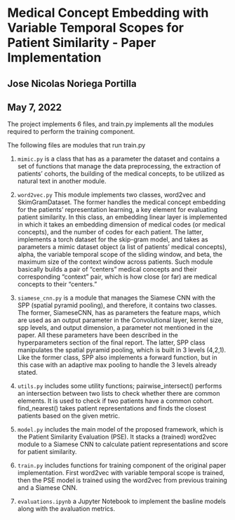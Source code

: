 # Medical Concept Embedding with Variable Temporal Scopes for Patient Similarity - Paper Implementation

## Jose Nicolas Noriega Portilla 
## May 7, 2022

The project implements 6 files, and train.py implements all the modules required to perform the training component.

The following files are modules that run train.py

1. `mimic.py` is a class that has as a parameter the dataset and contains a set of functions that manage the data preprocessing, the extraction of patients’ cohorts, the building of the medical concepts, to be utilized as natural text in another module.

2. `word2vec.py` This module implements two classes, word2vec and SkimGramDataset. The former handles the medical concept embedding for the patients’ representation learning, a key element for evaluating patient similarity. In this class, an embedding linear layer is implemented in which it takes an embedding dimension of medical codes (or medical concepts), and the number of codes for each patient. The latter, implements a torch dataset for the skip-gram model, and takes as parameters a mimic dataset object (a list of patients’ medical concepts), alpha, the variable temporal scope of the sliding window, and beta, the maximum size of the context window across patients. Such module basically builds a pair of “centers” medical concepts and their corresponding “context” pair, which is how close (or far) are medical concepts to their “centers.”

3. `siamese_cnn.py` is a module that manages the Siamese CNN with the SPP (spatial pyramid pooling), and therefore, it contains two classes. The former, SiameseCNN, has as parameters the feature maps, which are used as an output parameter in the Convolutional layer, kernel size, spp levels, and output dimension, a parameter not mentioned in the paper. All these parameters have been described in the hyperparameters section of the final report. The latter, SPP class manipulates the spatial pyramid pooling, which is built in 3 levels (4,2,1). Like the former class, SPP also implements a forward function, but in this case with an adaptive max pooling to handle the 3 levels already stated. 

4.  `utils.py` includes some utility functions; pairwise_intersect() performs an intersection between two lists to check whether there are common elements. It is used to check if two patients have a common cohort. find_nearest() takes patient representations and finds the closest patients based on the given metric.

5. `model.py` includes the main model of the proposed framework, which is the Patient Similarity Evaluation (PSE). It stacks a (trained) word2vec module to a Siamese CNN to calculate patient representations and score for patient similarity. 

6. `train.py` includes functions for training component of the original paper implementation. First word2vec with variable temporal scope is trained, then the PSE model is trained using the word2vec from previous training and a Siamese CNN.

7. `evaluations.ipynb` a Jupyter Notebook to implement the basline models along with the avaluation metrics.
